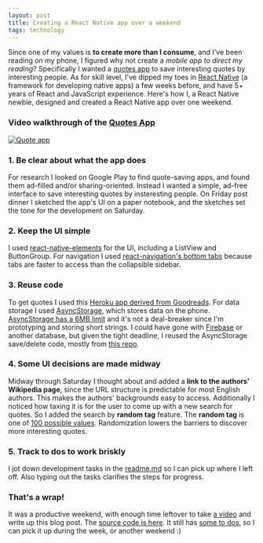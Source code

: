 ```yaml
---
layout: post
title: Creating a React Native app over a weekend
tags: technology
---
```


Since one of my values is **to create more than I consume**, and I've been reading on my phone, I figured why not create a *mobile app to direct my reading*?
Specifically I wanted a [quotes app](https://github.com/annyh/quote-app-react-native) to save interesting quotes by interesting people. As for skill level, I've dipped my toes in [React Native](https://reactnative.dev/) (a framework for developing native apps) a few weeks before, and have 5+ years of React and JavaScript experience. Here's how I, a React Native newbie, designed and created a React Native app over one weekend.

### Video walkthrough of the [Quotes App](https://github.com/annyh/quote-app-react-native)
[![Quote app](http://img.youtube.com/vi/8e7yGb7OFbI/0.jpg)](http://www.youtube.com/watch?v=8e7yGb7OFbI "Quote app")

### 1. Be clear about what the app does
For research I looked on Google Play to find quote-saving apps, and found them ad-filled and/or sharing-oriented. Instead I wanted a simple, ad-free interface to save interesting quotes by insteresting people. On Friday post dinner I sketched the app's UI on a paper notebook, and the sketches set the tone for the development on Saturday.

### 2. Keep the UI simple
I used [react-native-elements](https://react-native-elements.github.io/react-native-elements/docs/overview.html) for the UI, including a ListView and ButtonGroup. For navigation I used [react-navigation's bottom tabs](https://reactnavigation.org/docs/bottom-tab-navigator/) because tabs are faster to access than the collapsible sidebar.

### 3. Reuse code 
To get quotes I used this [Heroku app derived from Goodreads](https://goodquotesapi.herokuapp.com/#/developer). For data storage I used [AsyncStorage](https://reactnative.dev/docs/asyncstorage.html), which stores data on the phone. [AsyncStorage has a 6MB limit](https://dev.to/amanhimself/what-is-asyncstorage-in-react-native-4af4) and it's not a deal-breaker since I'm prototyping and storing short strings. I could have gone with [Firebase](https://firebase.google.com/) or another database, but given the tight deadline, I reused the AsyncStorage save/delete code, mostly from [this repo](https://github.com/mahmudahsan/todos-react-reactnative/tree/master/mobile/model). 

### 4. Some UI decisions are made midway
Midway through Saturday I thought about and added a **link to the authors' Wikipedia page**, since the URL structure is predictable for most English authors. This makes the authors' backgrounds easy to access. Additionally I noticed how taxing it is for the user to come up with a new search for quotes. So I added the search by **random tag** feature. The **random tag** is one of [100 possible values](https://www.cmu.edu/career/documents/my-career-path-activities/values-exercise.pdf). Randomization lowers the barriers to discover more interesting quotes.

### 5. Track to dos to work briskly
I jot down development tasks in the [readme.md](https://github.com/annyh/quote-app-react-native/blob/master/readme.md#todo) so I can pick up where I left off. Also typing out the tasks clarifies the steps for progress.

### That's a wrap!
It was a productive weekend, with enough time leftover to take [a video](http://www.youtube.com/watch?v=8e7yGb7OFbI) and write up this blog post. The [source code is here](https://github.com/annyh/quote-app-react-native). It still has [some to dos](https://github.com/annyh/quote-app-react-native/blob/master/readme.md#todo), so I can pick it up during the week, or another weekend :)








